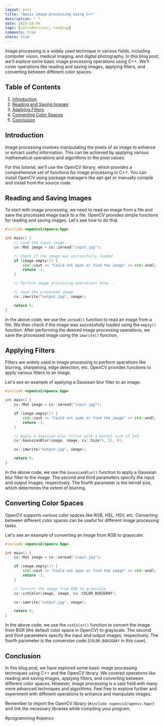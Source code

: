 ```yaml
---
layout: post
title: "Basic image processing using C++"
description: " "
date: 2023-10-04
tags: [introduction), reading]
comments: true
share: true
---
```


Image processing is a widely used technique in various fields, including computer vision, medical imaging, and digital photography. In this blog post, we'll explore some basic image processing operations using C++. We'll cover operations like reading and saving images, applying filters, and converting between different color spaces.

## Table of Contents

1. [Introduction](#introduction)
2. [Reading and Saving Images](#reading-and-saving-images)
3. [Applying Filters](#applying-filters)
4. [Converting Color Spaces](#converting-color-spaces)
5. [Conclusion](#conclusion)

## Introduction

Image processing involves manipulating the pixels of an image to enhance or extract useful information. This can be achieved by applying various mathematical operations and algorithms to the pixel values.

For this tutorial, we'll use the OpenCV library, which provides a comprehensive set of functions for image processing in C++. You can install OpenCV using package managers like apt-get or manually compile and install from the source code.

## Reading and Saving Images

To start with image processing, we need to read an image from a file and save the processed image back to a file. OpenCV provides simple functions for reading and saving images. Let's see how to do that.

```cpp
#include <opencv2/opencv.hpp>

int main() {
    // Load the input image
    cv::Mat image = cv::imread("input.jpg");

    // Check if the image was successfully loaded
    if (image.empty()) {
        std::cout << "Could not open or find the image" << std::endl;
        return -1;
    }

    // Perform image processing operations here...

    // Save the processed image
    cv::imwrite("output.jpg", image);

    return 0;
}
```

In the above code, we use the `imread()` function to read an image from a file. We then check if the image was successfully loaded using the `empty()` function. After performing the desired image processing operations, we save the processed image using the `imwrite()` function.

## Applying Filters

Filters are widely used in image processing to perform operations like blurring, sharpening, edge detection, etc. OpenCV provides functions to apply various filters to an image.

Let's see an example of applying a Gaussian blur filter to an image:

```cpp
#include <opencv2/opencv.hpp>

int main() {
    cv::Mat image = cv::imread("input.jpg");

    if (image.empty()) {
        std::cout << "Could not open or find the image" << std::endl;
        return -1;
    }

    // Apply a Gaussian blur filter with a kernel size of 5x5
    cv::GaussianBlur(image, image, cv::Size(5, 5), 0);

    cv::imwrite("output.jpg", image);

    return 0;
}
```

In the above code, we use the `GaussianBlur()` function to apply a Gaussian blur filter to the image. The second and third parameters specify the input and output images, respectively. The fourth parameter is the kernel size, which determines the extent of blurring.

## Converting Color Spaces

OpenCV supports various color spaces like RGB, HSL, HSV, etc. Converting between different color spaces can be useful for different image processing tasks.

Let's see an example of converting an image from RGB to grayscale:

```cpp
#include <opencv2/opencv.hpp>

int main() {
    cv::Mat image = cv::imread("input.jpg");

    if (image.empty()) {
        std::cout << "Could not open or find the image" << std::endl;
        return -1;
    }

    // Convert the image from RGB to grayscale
    cv::cvtColor(image, image, cv::COLOR_BGR2GRAY);

    cv::imwrite("output.jpg", image);

    return 0;
}
```

In the above code, we use the `cvtColor()` function to convert the image from BGR (the default color space in OpenCV) to grayscale. The second and third parameters specify the input and output images, respectively. The fourth parameter is the conversion code (`COLOR_BGR2GRAY` in this case).

## Conclusion

In this blog post, we have explored some basic image processing techniques using C++ and the OpenCV library. We covered operations like reading and saving images, applying filters, and converting between different color spaces. However, image processing is a vast field with many more advanced techniques and algorithms. Feel free to explore further and experiment with different operations to enhance and manipulate images.

Remember to import the OpenCV library (`#include <opencv2/opencv.hpp>`) and link the necessary libraries while compiling your program.

#programming #opencv